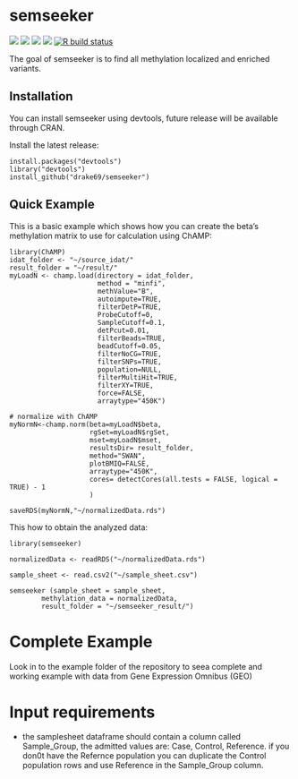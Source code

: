 
<!-- README.md is generated from README.Rmd. Please edit that file -->

# semseeker

<!-- badges: start -->

[![](https://img.shields.io/badge/devel%20version-0.5.6-blue.svg)](https://github.com/drake69/semseeker)
[![](https://img.shields.io/badge/lifecycle-experimental-orange.svg)](https://lifecycle.r-lib.org/articles/stages.html#experimental)
[![](https://app.codecov.io/gh/drake69/semseeker/branch/main/graph/badge.svg)](https://app.codecov.io/gh/drake69/semseeker)
[![](https://img.shields.io/github/last-commit/drake69/semseeker.svg)](https://github.com/drake69/semseeker/commits/main)
[![R build
status](https://github.com/drake69/semseeker/workflows/R-CMD-check/badge.svg)](https://github.com/drake69/semseeker/actions)

The goal of semseeker is to find all methylation localized and enriched
variants.

## Installation

You can install semseeker using devtools, future release will be
available through CRAN.

Install the latest release:

    install.packages("devtools")
    library("devtools")
    install_github("drake69/semseeker")

## Quick Example

This is a basic example which shows how you can create the beta’s
methylation matrix to use for calculation using ChAMP:

    library(ChAMP)
    idat_folder <- "~/source_idat/"
    result_folder = "~/result/"
    myLoadN <- champ.load(directory = idat_folder,
                          method = "minfi",
                          methValue="B",
                          autoimpute=TRUE,
                          filterDetP=TRUE,
                          ProbeCutoff=0,
                          SampleCutoff=0.1,
                          detPcut=0.01,
                          filterBeads=TRUE,
                          beadCutoff=0.05,
                          filterNoCG=TRUE,
                          filterSNPs=TRUE,
                          population=NULL,
                          filterMultiHit=TRUE,
                          filterXY=TRUE,
                          force=FALSE,
                          arraytype="450K")

    # normalize with ChAMP
    myNormN<-champ.norm(beta=myLoadN$beta,
                        rgSet=myLoadN$rgSet,
                        mset=myLoadN$mset,
                        resultsDir= result_folder,
                        method="SWAN",
                        plotBMIQ=FALSE,
                        arraytype="450K",
                        cores= detectCores(all.tests = FALSE, logical = TRUE) - 1
                        )

    saveRDS(myNormN,"~/normalizedData.rds")

This how to obtain the analyzed data:

    library(semseeker)

    normalizedData <- readRDS("~/normalizedData.rds")

    sample_sheet <- read.csv2("~/sample_sheet.csv")

    semseeker (sample_sheet = sample_sheet, 
            methylation_data = normalizedData,
            result_folder = "~/semseeker_result/")

# Complete Example

Look in to the example folder of the repository to seea complete and
working example with data from Gene Expression Omnibus (GEO)

# Input requirements

-   the samplesheet dataframe should contain a column called
    Sample_Group, the admitted values are: Case, Control, Reference. if
    you don0t have the Refernce population you can duplicate the Control
    population rows and use Reference in the Sample_Group column.
